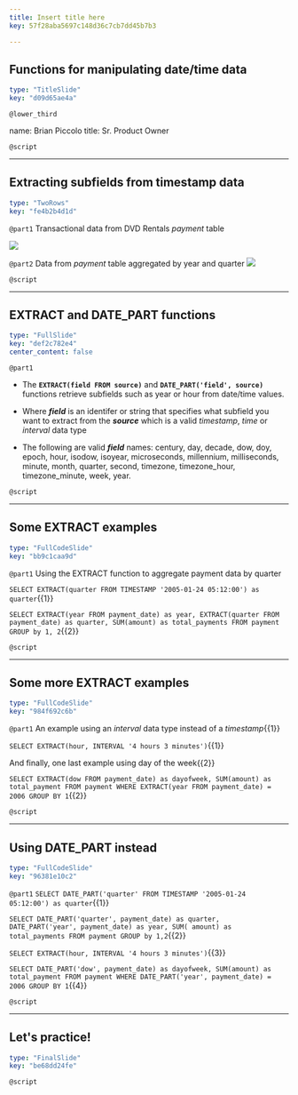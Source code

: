 ```yaml
---
title: Insert title here
key: 57f28aba5697c148d36c7cb7dd45b7b3

---
```

## Functions for manipulating date/time data

```yaml
type: "TitleSlide"
key: "d09d65ae4a"
```

`@lower_third`

name: Brian Piccolo
title: Sr. Product Owner


`@script`



---
## Extracting subfields from timestamp data

```yaml
type: "TwoRows"
key: "fe4b2b4d1d"
```

`@part1`
Transactional data from DVD Rentals _payment_ table

![](https://assets.datacamp.com/production/repositories/4340/datasets/223c6f8c55ef1d6a5ff81252338551f9b7859af1/Picture1.png)


`@part2`
Data from _payment_ table aggregated by year and quarter
![](https://assets.datacamp.com/production/repositories/4340/datasets/223c6f8c55ef1d6a5ff81252338551f9b7859af1/Picture1.png)


`@script`



---
## EXTRACT and DATE_PART functions

```yaml
type: "FullSlide"
key: "def2c782e4"
center_content: false
```

`@part1`
- The **```EXTRACT(field FROM source)```**  and **```DATE_PART('field', source)```** functions retrieve subfields such as year or hour from date/time values. 

- Where **_field_** is an identifer or string that specifies what subfield you want to extract from the **_source_** which is a valid _timestamp_, _time_ or _interval_ data type

- The following are valid **_field_** names: century, day, decade, dow, doy, epoch, hour, isodow, isoyear, microseconds, millennium, milliseconds, minute, month, quarter, second, timezone, timezone_hour, timezone_minute, week, year.


`@script`



---
## Some EXTRACT examples

```yaml
type: "FullCodeSlide"
key: "bb9c1caa9d"
```

`@part1`
Using the EXTRACT function to aggregate payment data by quarter

`SELECT EXTRACT(quarter FROM TIMESTAMP '2005-01-24 05:12:00') as quarter`{{1}}

`SELECT EXTRACT(year FROM payment_date) as year, EXTRACT(quarter FROM payment_date) as quarter, SUM(amount) as total_payments FROM payment GROUP by 1, 2`{{2}}


`@script`



---
## Some more EXTRACT examples

```yaml
type: "FullCodeSlide"
key: "984f692c6b"
```

`@part1`
An example using an _interval_ data type instead of a _timestamp_{{1}}

`SELECT EXTRACT(hour, INTERVAL '4 hours 3 minutes')`{{1}}

And finally, one last example using day of the week{{2}}

`SELECT EXTRACT(dow FROM payment_date) as dayofweek, SUM(amount) as total_payment FROM payment WHERE EXTRACT(year FROM payment_date) = 2006 GROUP BY 1`{{2}}


`@script`



---
## Using DATE_PART instead

```yaml
type: "FullCodeSlide"
key: "96381e10c2"
```

`@part1`
`SELECT DATE_PART('quarter' FROM TIMESTAMP '2005-01-24 05:12:00') as quarter`{{1}}

`SELECT DATE_PART('quarter', payment_date) as quarter, DATE_PART('year', payment_date) as year, SUM( amount) as total_payments FROM payment GROUP by 1,2`{{2}}

`SELECT EXTRACT(hour, INTERVAL '4 hours 3 minutes')`{{3}}

`SELECT DATE_PART('dow', payment_date) as dayofweek, SUM(amount) as total_payment FROM payment WHERE DATE_PART('year', payment_date) = 2006 GROUP BY 1`{{4}}


`@script`



---
## Let's practice!

```yaml
type: "FinalSlide"
key: "be68dd24fe"
```

`@script`


